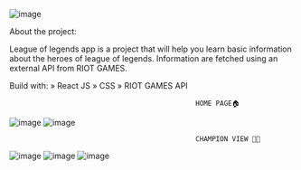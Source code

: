 ![image](https://github.com/MateuszWesolowsky/LeagueOfLegendsCards-App/assets/103283398/fc8ee840-f39f-4351-b0f3-c79cee6b7437)


About the project:

League of legends app is a project that will help you learn basic information about the heroes of league of legends. Information are fetched using an external API from RIOT GAMES.

Build with:
» React JS
» CSS
» RIOT GAMES API

                                                  HOME PAGE🏠
![image](https://github.com/MateuszWesolowsky/LeagueOfLegendsCards-App/assets/103283398/a9ce6e4b-ae88-4bf1-82cb-8e3c42b278c8)
![image](https://github.com/MateuszWesolowsky/LeagueOfLegendsCards-App/assets/103283398/4f546484-5869-4b47-bc30-c31edb46a26b)


                                                  CHAMPION VIEW 🐱‍🏍


![image](https://github.com/MateuszWesolowsky/LeagueOfLegendsCards-App/assets/103283398/7ea4aec3-2863-4a23-a855-af2ca3a4d556)
![image](https://github.com/MateuszWesolowsky/LeagueOfLegendsCards-App/assets/103283398/9da0af02-798b-449a-a755-ac47e481e87a)
![image](https://github.com/MateuszWesolowsky/LeagueOfLegendsCards-App/assets/103283398/037475ba-54f3-43de-a561-212644907960)






